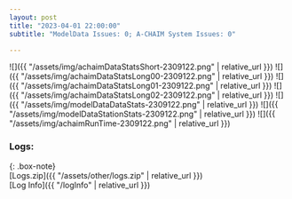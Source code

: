 ```yaml
---
layout: post
title: "2023-04-01 22:00:00"
subtitle: "ModelData Issues: 0; A-CHAIM System Issues: 0"

---
```


![]({{ "/assets/img/achaimDataStatsShort-2309122.png" | relative_url }})
![]({{ "/assets/img/achaimDataStatsLong00-2309122.png" | relative_url }})
![]({{ "/assets/img/achaimDataStatsLong01-2309122.png" | relative_url }})
![]({{ "/assets/img/achaimDataStatsLong02-2309122.png" | relative_url }})
![]({{ "/assets/img/modelDataDataStats-2309122.png" | relative_url }})
![]({{ "/assets/img/modelDataStationStats-2309122.png" | relative_url }})
![]({{ "/assets/img/achaimRunTime-2309122.png" | relative_url }})





### Logs:  
  
{: .box-note}  
[Logs.zip]({{ "/assets/other/logs.zip" | relative_url }})  
[Log Info]({{ "/logInfo" | relative_url }})  

